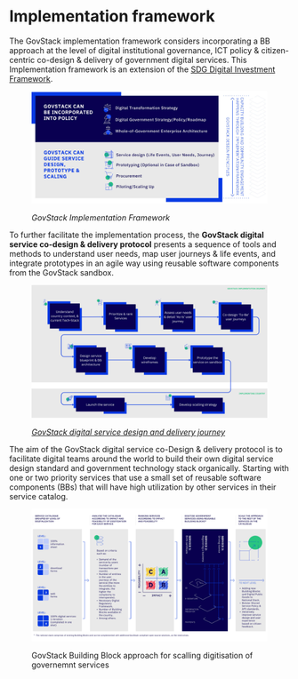 # Implementation framework

The GovStack implementation framework considers incorporating a BB approach at the level of digital institutional governance, ICT policy & citizen-centric co-design & delivery of government digital services. This Implementation framework is an extension of the [SDG Digital Investment Framework](https://www.itu.int/pub/D-STR-DIGITAL.02-2019).&#x20;

<figure><img src="../.gitbook/assets/3.-Implementation-Framework- (3).jpg" alt=""><figcaption><p><em>GovStack Implementation Framework</em> </p></figcaption></figure>

To further facilitate the implementation process, the **GovStack digital service co-design & delivery protocol** presents a sequence of tools and methods to understand user needs, map user journeys & life events, and integrate prototypes in an agile way using reusable software components from the GovStack sandbox. &#x20;

<figure><img src="../.gitbook/assets/Service Blueprint (4).png" alt=""><figcaption><p><a href="https://miro.com/app/board/uXjVPTpKFdo=/?share_link_id=663463010496"><em>GovStack digital service design and delivery journey</em> </a></p></figcaption></figure>

The aim of the GovStack digital service co-Design & delivery protocol is to facilitate digital teams around the world to build their own digital service design standard and government technology stack organically. Starting with one or two priority services that use a small set of reusable software components (BBs) that will have high utilization by other services in their service catalog.

<figure><img src="../.gitbook/assets/2. Scaling approach (4).jpg" alt=""><figcaption><p>GovStack Building Block approach for scalling digitisation of governemnt services</p></figcaption></figure>
